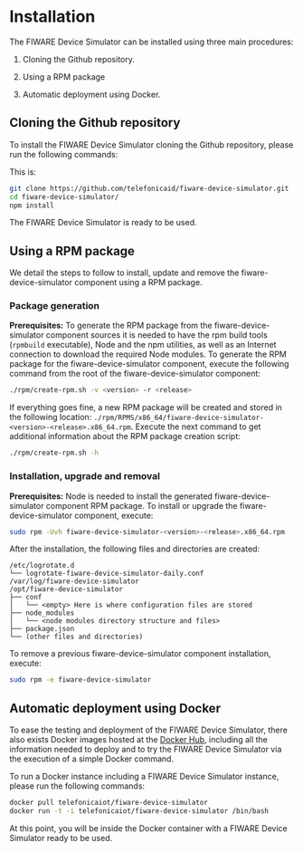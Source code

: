 # Installation

The FIWARE Device Simulator can be installed using three main procedures:

1. Cloning the Github repository.

2. Using a RPM package

3. Automatic deployment using Docker.

## Cloning the Github repository

To install the FIWARE Device Simulator cloning the Github repository, please run the following commands:

This is:
```bash
git clone https://github.com/telefonicaid/fiware-device-simulator.git
cd fiware-device-simulator/
npm install
```

The FIWARE Device Simulator is ready to be used.

## Using a RPM package

We detail the steps to follow to install, update and remove the fiware-device-simulator component using a RPM package.
### Package generation
**Prerequisites:** To generate the RPM package from the fiware-device-simulator component sources it is needed to have the rpm build tools (`rpmbuild` executable), Node and the
npm utilities, as well as an Internet connection to download the required Node modules.
To generate the RPM package for the fiware-device-simulator component, execute the following command from the root of the fiware-device-simulator component:
```bash
./rpm/create-rpm.sh -v <version> -r <release>
```
If everything goes fine, a new RPM package will be created and stored in the following location: `./rpm/RPMS/x86_64/fiware-device-simulator-<version>-<release>.x86_64.rpm`.
Execute the next command to get additional information about the RPM package creation script:
```bash
./rpm/create-rpm.sh -h
```
### Installation, upgrade and removal
**Prerequisites:** Node is needed to install the generated fiware-device-simulator component RPM package.
To install or upgrade the fiware-device-simulator component, execute:
```bash
sudo rpm -Uvh fiware-device-simulator-<version>-<release>.x86_64.rpm
```
After the installation, the following files and directories are created:
```
/etc/logrotate.d
└── logrotate-fiware-device-simulator-daily.conf
/var/log/fiware-device-simulator
/opt/fiware-device-simulator
├── conf
│   └── <empty> Here is where configuration files are stored
├── node_modules
│   └── <node modules directory structure and files>
├── package.json
└── (other files and directories)
```
To remove a previous fiware-device-simulator component installation, execute:
```bash
sudo rpm -e fiware-device-simulator
```

## Automatic deployment using Docker

To ease the testing and deployment of the FIWARE Device Simulator, there also exists Docker images hosted at the [Docker Hub](https://hub.docker.com/repository/docker/telefonicaiot/fiware-device-simulator/), including all the information needed to deploy and to try the FIWARE Device Simulator via the execution of a simple Docker command.

To run a Docker instance including a FIWARE Device Simulator instance, please run the following commands:
```bash
docker pull telefonicaiot/fiware-device-simulator
docker run -t -i telefonicaiot/fiware-device-simulator /bin/bash
```

At this point, you will be inside the Docker container with a FIWARE Device Simulator ready to be used.
